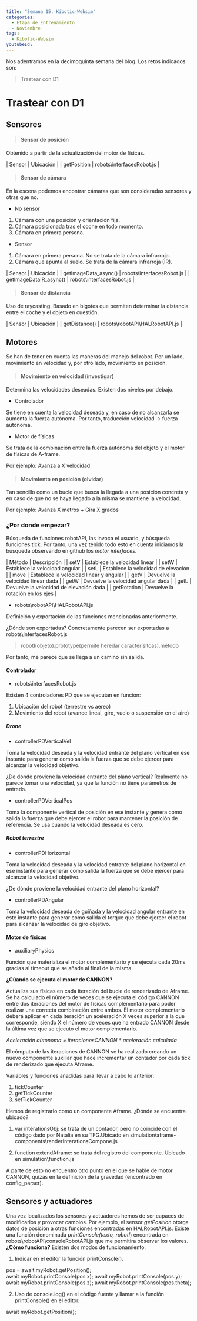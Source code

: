 ```yaml
---
title: "Semana 15. Kibotic-Websim"
categories:
  - Etapa de Entrenamiento
  - Noviembre
tags:
  - Kibotic-Websim
youtubeId: 
---
```



Nos adentramos en la decimoquinta semana del blog. Los retos indicados son:

> Trastear con D1 

# Trastear con D1

## Sensores

> #### Sensor de posición

Obtenido a partir de la actualización del motor de físicas.

| Sensor | Ubicación |
| getPosition | robots\interfacesRobot.js | 

> #### Sensor de cámara 

En la escena podemos encontrar cámaras que son consideradas sensores y otras que no. 

* No sensor

1. Cámara con una posición y orientación fija.
2. Cámara posicionada tras el coche en todo momento.
3. Cámara en primera persona.

* Sensor 

1. Cámara en primera persona. No se trata de la cámara infrarroja.
2. Cámara que apunta al suelo. Se trata de la cámara infrarroja (IR).

| Sensor | Ubicación |
| getImageData_async() | robots\interfacesRobot.js | 
| getImageDataIR_async() | robots\interfacesRobot.js | 

> #### Sensor de distancia

Uso de raycasting. Basado en bigotes que permiten determinar la distancia entre el coche y el objeto en cuestión. 

| Sensor | Ubicación |
| getDistance() | robots\robotAPI\HALRobotAPI.js | 

## Motores

Se han de tener en cuenta las maneras del manejo del robot. Por un lado, movimiento en velocidad y, por otro lado, movimiento en posición.

> #### Movimiento en velocidad (investigar)

Determina las velocidades deseadas. Existen dos niveles por debajo.

- Controlador

Se tiene en cuenta la velocidad deseada y, en caso de no alcanzarla se aumenta la fuerza autónoma. Por tanto, traducción velocidad -> fuerza autónoma. 

- Motor de físicas 

Se trata de la combinación entre la fuerza autónoma del objeto y el motor de físicas de A-frame.

Por ejemplo: Avanza a X velocidad

> #### Movimiento en posición (olvidar)

Tan sencillo como un bucle que busca la llegada a una posición concreta y en caso de que no se haya llegado a la misma se mantiene la velocidad. 

Por ejemplo: Avanza X metros + Gira X grados

### ¿Por donde empezar? 

Búsqueda de funciones robotAPI, las invoca el usuario, y búsqueda funciones tick. Por tanto, una vez tenido todo esto en cuenta iniciamos la búsqueda observando en github los *motor interfaces*.

| Método | Descripción |
| setV | Establece la velocidad linear | 
| setW | Establece la velocidad angular | 
| setL | Establece la velocidad de elevación | 
| move | Establece la velocidad linear y angular | 
| getV | Devuelve la velocidad linear dada | 
| getW | Devuelve la velocidad angular dada | 
| getL | Devuelve la velocidad de elevación dada | 
| getRotation | Devuelve la rotación en los ejes | 

- robots\robotAPI\HALRobotAPI.js

Definición y exportación de las funciones mencionadas anteriormente. 

¿Dónde son exportadas? Concretamente parecen ser exportadas a robots\interfacesRobot.js

> robotI(objeto).prototype(permite heredar caracterísitcas).método

Por tanto, me parece que se llega a un camino sin salida. 

#### Controlador

- robots\interfacesRobot.js

Existen 4 controladores PD que se ejecutan en función:

1. Ubicación del robot (terrestre vs aereo)
2. Movimiento del robot (avance lineal, giro, vuelo o suspensión en el aire)

##### **Drone**

* controllerPDVerticalVel

Toma la velocidad deseada y la velocidad entrante del plano vertical en ese instante para generar como salida la fuerza que se debe ejercer para alcanzar la velocidad objetivo. 

¿De dónde proviene la velocidad entrante del plano vertical? Realmente no parece tomar una velocidad, ya que la función no tiene parámetros de entrada.

* controllerPDVerticalPos

Toma la componente vertical de posición en ese instante y genera como salida la fuerza que debe ejercer el robot para mantener la posición de referencia. Se usa cuando la velocidad deseada es cero. 

##### **Robot terrestre**

* controllerPDHorizontal

Toma la velocidad deseada y la velocidad entrante del plano horizontal en ese instante para generar como salida la fuerza que se debe ejercer para alcanzar la velocidad objetivo. 

¿De dónde proviene la velocidad entrante del plano horizontal?

* controllerPDAngular

Toma la velocidad deseada de guiñada y la velocidad angular entrante en este instante para generar como salida el torque que debe ejercer el robot para alcanzar la velocidad de giro objetivo.

#### Motor de físicas

* auxiliaryPhysics

Función que materializa el motor complementario y se ejecuta cada 20ms gracias al timeout que se añade al final de la misma. 

**¿Cúando se ejecuta el motor de CANNON?**

Actualiza sus físicas en cada iteración del bucle de renderizado de Aframe. Se ha calculado el número de veces que se ejecuta el código CANNON entre dos iteraciones del motor de físicas complementario para poder realizar una correcta combinación entre ambos. El motor complementario deberá aplicar en cada iteración un aceleración X veces superior a la que corresponde, siendo X el número de veces que ha entrado CANNON desde la última vez que se ejecuto el motor complementario. 

*Aceleración aútonoma = iteracionesCANNON * aceleración calculada*

El cómputo de las iteraciones de CANNON se ha realizado creando un nuevo componente auxiliar que hace incrementar un contador por cada tick de renderizado que ejecuta Aframe. 

Variables y funciones añadidas para llevar a cabo lo anterior:

1. tickCounter
2. getTickCounter
3. setTickCounter 

Hemos de registrarlo como un componente Aframe. ¿Dónde se encuentra ubicado? 

1. var interationsObj: se trata de un contador, pero no coincide con el código dado por Natalia en su TFG.Ubicado en simulation\aframe-components\renderInterationsCompone.js

2. function extendAframe: se trata del registro del componente. Ubicado en simulation\function.js  

A parte de esto no encuentro otro punto en el que se hable de motor CANNON, quizás en la definición de la gravedad (encontrado en config_parser).

## Sensores y actuadores

Una vez localizados los sensores y actuadores hemos de ser capaces de modificarlos y provocar cambios. Por ejemplo, el sensor *getPosition* otorga datos de posición a otras funciones encontradas en HALRobotAPI.js. Existe una función denominada *printConsole(texto, robotI*) encontrada en robots\robotAPI\consoleRobotAPI.js que me permitira observar los valores. **¿Cómo funciona?** Existen dos modos de funcionamiento:

1. Indicar en el editor la función printConsole().

pos = await myRobot.getPosition();                
await myRobot.printConsole(pos.x);
await myRobot.printConsole(pos.y);
await myRobot.printConsole(pos.z);
await myRobot.printConsole(pos.theta);

2. Uso de console.log() en el código fuente y llamar a la función printConsole() en el editor.

await myRobot.getPosition();








